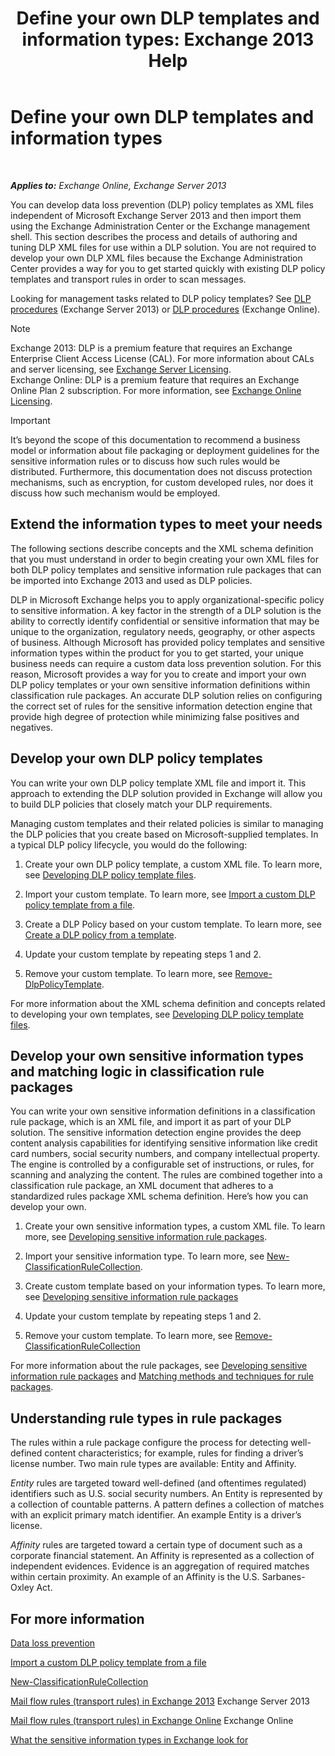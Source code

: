 ﻿---
title: 'Define your own DLP templates and information types: Exchange 2013 Help'
TOCTitle: Define your own DLP templates and information types
ms:assetid: f4622dba-3347-4758-b4a2-f01b043c908c
ms:mtpsurl: https://technet.microsoft.com/en-us/library/JJ674310(v=EXCHG.150)
ms:contentKeyID: 49319939
ms.date: 12/10/2017
mtps_version: v=EXCHG.150
---

# Define your own DLP templates and information types

 

_**Applies to:** Exchange Online, Exchange Server 2013_


You can develop data loss prevention (DLP) policy templates as XML files independent of Microsoft Exchange Server 2013 and then import them using the Exchange Administration Center or the Exchange management shell. This section describes the process and details of authoring and tuning DLP XML files for use within a DLP solution. You are not required to develop your own DLP XML files because the Exchange Administration Center provides a way for you to get started quickly with existing DLP policy templates and transport rules in order to scan messages.

Looking for management tasks related to DLP policy templates? See [DLP procedures](dlp-procedures-exchange-2013-help.md) (Exchange Server 2013) or [DLP procedures](https://technet.microsoft.com/en-us/library/jj938003\(v=exchg.150\)) (Exchange Online).


> [!NOTE]
> Exchange 2013: DLP is a premium feature that requires an Exchange Enterprise Client Access License (CAL). For more information about CALs and server licensing, see <A href="https://go.microsoft.com/fwlink/p/?linkid=237292">Exchange Server Licensing</A>.<BR>Exchange Online: DLP is a premium feature that requires an Exchange Online Plan 2 subscription. For more information, see <A href="https://go.microsoft.com/fwlink/p/?linkid=286154">Exchange Online Licensing</A>.




> [!IMPORTANT]
> It’s beyond the scope of this documentation to recommend a business model or information about file packaging or deployment guidelines for the sensitive information rules or to discuss how such rules would be distributed. Furthermore, this documentation does not discuss protection mechanisms, such as encryption, for custom developed rules, nor does it discuss how such mechanism would be employed.



## Extend the information types to meet your needs

The following sections describe concepts and the XML schema definition that you must understand in order to begin creating your own XML files for both DLP policy templates and sensitive information rule packages that can be imported into Exchange 2013 and used as DLP policies.

DLP in Microsoft Exchange helps you to apply organizational-specific policy to sensitive information. A key factor in the strength of a DLP solution is the ability to correctly identify confidential or sensitive information that may be unique to the organization, regulatory needs, geography, or other aspects of business. Although Microsoft has provided policy templates and sensitive information types within the product for you to get started, your unique business needs can require a custom data loss prevention solution. For this reason, Microsoft provides a way for you to create and import your own DLP policy templates or your own sensitive information definitions within classification rule packages. An accurate DLP solution relies on configuring the correct set of rules for the sensitive information detection engine that provide high degree of protection while minimizing false positives and negatives.

## Develop your own DLP policy templates

You can write your own DLP policy template XML file and import it. This approach to extending the DLP solution provided in Exchange will allow you to build DLP policies that closely match your DLP requirements.

Managing custom templates and their related policies is similar to managing the DLP policies that you create based on Microsoft-supplied templates. In a typical DLP policy lifecycle, you would do the following:

1.  Create your own DLP policy template, a custom XML file. To learn more, see [Developing DLP policy template files](xml-rule-schema-and-rule-structure-guide-for-dlp-policy-files.md).

2.  Import your custom template. To learn more, see [Import a custom DLP policy template from a file](import-a-custom-dlp-policy-template-from-a-file-exchange-2013-help.md).

3.  Create a DLP Policy based on your custom template. To learn more, see [Create a DLP policy from a template](https://docs.microsoft.com/en-us/exchange/security-and-compliance/data-loss-prevention/create-dlp-policy-from-template).

4.  Update your custom template by repeating steps 1 and 2.

5.  Remove your custom template. To learn more, see [Remove-DlpPolicyTemplate](https://technet.microsoft.com/en-us/library/jj215739\(v=exchg.150\)).

For more information about the XML schema definition and concepts related to developing your own templates, see [Developing DLP policy template files](xml-rule-schema-and-rule-structure-guide-for-dlp-policy-files.md).

## Develop your own sensitive information types and matching logic in classification rule packages

You can write your own sensitive information definitions in a classification rule package, which is an XML file, and import it as part of your DLP solution. The sensitive information detection engine provides the deep content analysis capabilities for identifying sensitive information like credit card numbers, social security numbers, and company intellectual property. The engine is controlled by a configurable set of instructions, or rules, for scanning and analyzing the content. The rules are combined together into a classification rule package, an XML document that adheres to a standardized rules package XML schema definition. Here’s how you can develop your own.

1.  Create your own sensitive information types, a custom XML file. To learn more, see [Developing sensitive information rule packages](technical-description-of-xml-schema-for-dlp-rule-packages.md).

2.  Import your sensitive information type. To learn more, see [New-ClassificationRuleCollection](https://technet.microsoft.com/en-us/library/jj218619\(v=exchg.150\)).

3.  Create custom template based on your information types. To learn more, see [Developing sensitive information rule packages](technical-description-of-xml-schema-for-dlp-rule-packages.md)

4.  Update your custom template by repeating steps 1 and 2.

5.  Remove your custom template. To learn more, see [Remove-ClassificationRuleCollection](https://technet.microsoft.com/en-us/library/jj218670\(v=exchg.150\))

For more information about the rule packages, see [Developing sensitive information rule packages](technical-description-of-xml-schema-for-dlp-rule-packages.md) and [Matching methods and techniques for rule packages](https://docs.microsoft.com/en-us/office365/securitycompliance/eop/exchange-online-protection-overview).

## Understanding rule types in rule packages

The rules within a rule package configure the process for detecting well-defined content characteristics; for example, rules for finding a driver’s license number. Two main rule types are available: Entity and Affinity.

*Entity* rules are targeted toward well-defined (and oftentimes regulated) identifiers such as U.S. social security numbers. An Entity is represented by a collection of countable patterns. A pattern defines a collection of matches with an explicit primary match identifier. An example Entity is a driver’s license.

*Affinity* rules are targeted toward a certain type of document such as a corporate financial statement. An Affinity is represented as a collection of independent evidences. Evidence is an aggregation of required matches within certain proximity. An example of an Affinity is the U.S. Sarbanes-Oxley Act.

## For more information

[Data loss prevention](https://docs.microsoft.com/en-us/exchange/security-and-compliance/data-loss-prevention/data-loss-prevention)

[Import a custom DLP policy template from a file](import-a-custom-dlp-policy-template-from-a-file-exchange-2013-help.md)

[New-ClassificationRuleCollection](https://technet.microsoft.com/en-us/library/jj218619\(v=exchg.150\))

[Mail flow rules (transport rules) in Exchange 2013](mail-flow-rules-transport-rules-in-exchange-2013-exchange-2013-help.md) Exchange Server 2013

[Mail flow rules (transport rules) in Exchange Online](https://technet.microsoft.com/en-us/library/jj919238\(v=exchg.150\)) Exchange Online

[What the sensitive information types in Exchange look for](what-the-sensitive-information-types-in-exchange-look-for-exchange-online-help.md)

